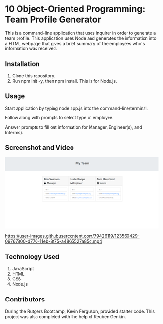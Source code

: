 # 10 Object-Oriented Programming: Team Profile Generator

This is a command-line application that uses inquirer in order to generate a team profile. This application uses Node and generates the information into a HTML webpage that gives a brief summary of the employees who's information was received. 

## Installation

1. Clone this repository.
2. Run npm init -y, then npm install. This is for Node.js.

## Usage

Start application by typing node app.js into the command-line/terminal. 

Follow along with prompts to select type of employee.

Answer prompts to fill out information for Manager, Engineer(s), and Intern(s).

## Screenshot and Video

![Screenshot of Team Builder](./assets/team-screenshot.png)

https://user-images.githubusercontent.com/79426119/123560429-09767800-d770-11eb-8f75-a4865527a85d.mp4



## Technology Used

1. JavaScript
2. HTML
3. CSS
4. Node.js

## Contributors

During the Rutgers Bootcamp, Kevin Ferguson, provided starter code. This project was also completed with the help of Reuben Genkin.
